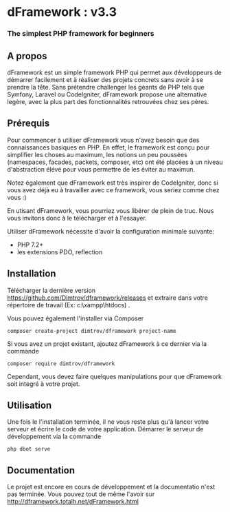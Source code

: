 # dFramework : v3.3

### The simplest PHP framework for beginners



## A propos

dFramework est un simple framework PHP qui permet aux développeurs de démarrer facilement et à réaliser des projets concrets sans avoir à se prendre la tête. Sans prétendre challenger les géants de PHP tels que Symfony, Laravel ou CodeIgniter, dFramework propose une alternative legère, avec la plus part des fonctionnalités retrouvées chez ses pères.

## Prérequis

Pour commencer à utiliser dFramework vous n'avez besoin que des connaissances basiques en PHP. En effet, le framework est conçu pour simplifier les choses au maximum, les notions un peu poussées (namespaces, facades, packets, composer, etc) ont été placées à un niveau d'abstraction élévé pour vous permettre de les éviter au maximun.

Notez également que dFramework est très inspirer de CodeIgniter, donc si vous avez déjà eu à travailler avec ce framework, vous seriez comme chez vous :)

En utisant dFramework, vous pourriez vous libérer de plein de truc. Nous vous invitons donc à le télécharger et à l'essayer.

Utiliser dFramework nécessite d'avoir la configuration minimale suivante:

- PHP 7.2+
- les extensions PDO, reflection

## Installation

Télécharger la dernière version https://github.com/Dimtrov/dframework/releases et extraire dans votre répertoire de travail (Ex: c:\xampp\htdocs) .

Vous pouvez également l'installer via Composer

```
composer create-project dimtrov/dframework project-name
```

Si vous avez un projet existant, ajoutez dFramework à ce dernier via la commande

```
composer require dimtrov/dframework
```

Cependant, vous devez faire quelques manipulations pour que dFramework soit integré à votre projet.


## Utilisation

Une fois le l'installation terminée, il ne vous reste plus qu'à lancer votre serveur et écrire le code de votre application. Démarrer le serveur de développement via la commande

```
php dbot serve
```

## Documentation

Le projet est encore en cours de développement et la documentatio n'est pas terminée. Vous pouvez tout de même l'avoir sur http://dframework.totalh.net/dFramework.html
